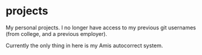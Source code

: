 # projects
My personal projects. I no longer have access to my previous git usernames (from college, and a previous employer).

Currently the only thing in here is my Amis autocorrect system.